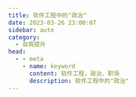 ```yaml
---
title: 软件工程中的"政治"
date: 2023-03-26 23:00:07
sidebar: auto
category: 
  - 自我提升
head:
  - - meta
    - name: keyword
      content: 软件工程，政治，职场
      description: 软件工程中的"政治"
---
```



